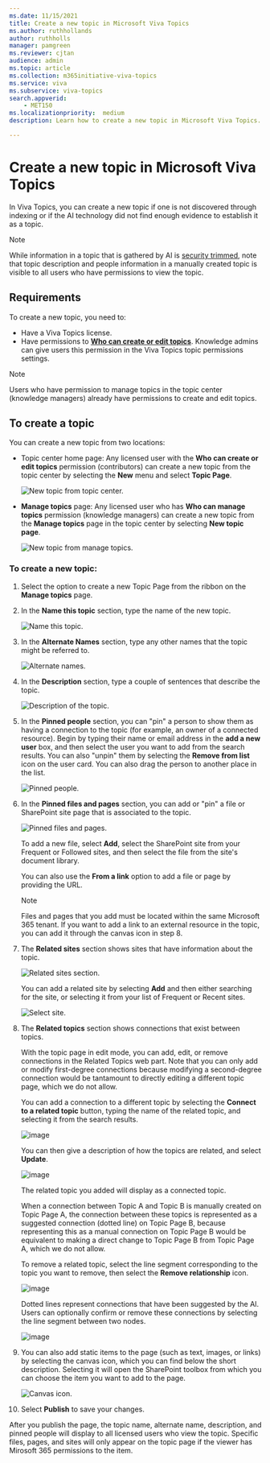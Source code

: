 ```yaml
---
ms.date: 11/15/2021
title: Create a new topic in Microsoft Viva Topics
ms.author: ruthhollands
author: ruthholls
manager: pamgreen
ms.reviewer: cjtan
audience: admin
ms.topic: article
ms.collection: m365initiative-viva-topics
ms.service: viva 
ms.subservice: viva-topics 
search.appverid:
    - MET150  
ms.localizationpriority:  medium
description: Learn how to create a new topic in Microsoft Viva Topics.

---
```


# Create a new topic in Microsoft Viva Topics

In Viva Topics, you can create a new topic if one is not discovered through indexing or if the AI technology did not find enough evidence to establish it as a topic.

> [!Note] 
> While information in a topic that is gathered by AI is [security trimmed](topic-experiences-security-trimming.md), note that topic description and people information in a manually created topic is visible to all users who have permissions to view the topic. 


## Requirements

To create a new topic, you need to:
- Have a Viva Topics license.
- Have permissions to [**Who can create or edit topics**](./topic-experiences-user-permissions.md). Knowledge admins can give users this permission in the Viva Topics topic permissions settings. 

> [!Note] 
> Users who have permission to manage topics in the topic center (knowledge managers) already have permissions to create and edit topics.

## To create a topic

You can create a new topic from two locations:

- Topic center home page: Any licensed user with the **Who can create or edit topics** permission (contributors) can create a new topic from the topic center by selecting the **New** menu and select **Topic Page**. 

    ![New topic from topic center.](../media/knowledge-management/new-topic.png)  

- **Manage topics** page: Any licensed user who has **Who can manage topics** permission (knowledge managers) can create a new topic from the **Manage topics** page in the topic center by selecting **New topic page**. 

    ![New topic from manage topics.](../media/knowledge-management/new-topic-topic-center.png)  

### To create a new topic:

1. Select the option to create a new Topic Page from the ribbon on the **Manage topics** page.

2.  In the **Name this topic** section, type the name of the new topic.

    ![Name this topic.](../media/knowledge-management/k-new-topic-page.png)  

3. In the **Alternate Names** section, type any other names that the topic might be referred to. 

    ![Alternate names.](../media/knowledge-management/alt-names.png)  

4. In the **Description** section, type a couple of sentences that describe the topic. 

    ![Description of the topic.](../media/knowledge-management/description.png)

4. In the **Pinned people** section, you can "pin" a person to show them as having a connection to the topic (for example, an owner of a connected resource). Begin by typing their name or email address in the **add a new user** box, and then select the user you want to add from the search results. You can also "unpin" them by selecting the **Remove from list** icon on the user card. You can also drag the person to another place in the list.
 
    ![Pinned people.](../media/knowledge-management/pinned-people.png)

5. In the **Pinned files and pages** section, you can add or "pin" a file or SharePoint site page that is associated to the topic.

   ![Pinned files and pages.](../media/knowledge-management/pinned-files-and-pages.png)
 
    To add a new file, select **Add**, select the SharePoint site from your Frequent or Followed sites, and then select the file from the site's document library.

    You can also use the **From a link** option to add a file or page by providing the URL. 

    > [!Note] 
    > Files and pages that you add must be located within the same Microsoft 365 tenant. If you want to add a link to an external resource in the topic, you can add it through the canvas icon in step 8.


6.  The **Related sites** section shows sites that have information about the topic. 

    ![Related sites section.](../media/knowledge-management/related-sites.png)

    You can add a related site by selecting **Add** and then either searching for the site, or selecting it from your list of Frequent or Recent sites.
    
    ![Select site.](../media/knowledge-management/sites.png)

7. The **Related topics** section shows connections that exist between topics. 

    With the topic page in edit mode, you can add, edit, or remove connections in the Related Topics web part. Note that you can only add or modify first-degree connections because modifying a second-degree connection would be tantamount to directly editing a different topic page, which we do not allow.

    You can add a connection to a different topic by selecting the **Connect to a related topic** button, typing the name of the related topic, and selecting it from the search results. 

    ![image](https://user-images.githubusercontent.com/82847165/226719556-8dea74f5-26c4-41fd-8155-6dd2e7c377b4.png)

    You can then give a description of how the topics are related, and select **Update**.

   ![image](https://user-images.githubusercontent.com/82847165/226719810-7682acb3-e8b9-4434-8f4e-cd6699652350.png)

   The related topic you added will display as a connected topic.
   
   When a connection between Topic A and Topic B is manually created on Topic Page A, the connection between these topics is represented as a suggested connection (dotted line) on Topic Page B, because representing this as a manual connection on Topic Page B would be equivalent to making a direct change to Topic Page B from Topic Page A, which we do not allow.

   To remove a related topic, select the line segment corresponding to the topic you want to remove, then select the **Remove relationship** icon.
 
   ![image](https://user-images.githubusercontent.com/82847165/226719961-1e4c0151-d491-48ee-aff9-155ba8016f9c.png)
   
   Dotted lines represent connections that have been suggested by the AI. Users can optionally confirm or remove these connections by selecting the line segment between two nodes.
   
   ![image](https://user-images.githubusercontent.com/82847165/226720033-fce74a8f-6ba0-4982-bb45-d44c6d54652f.png)

8. You can also add static items to the page (such as text, images, or links) by selecting the canvas icon, which you can find below the short description. Selecting it will open the SharePoint toolbox from which you can choose the item you want to add to the page.

   ![Canvas icon.](../media/knowledge-management/webpart-library.png) 

9. Select **Publish** to save your changes. 

After you publish the page, the topic name, alternate name, description, and pinned people will display to all licensed users who view the topic. Specific files, pages, and sites will only appear on the topic page if the viewer has Mirosoft 365 permissions to the item. 





